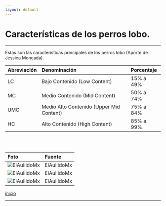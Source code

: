 ```yaml
---
layout: default
---
```


# Características de los perros lobo.
***
Estas son las características principales de los perros lobo (Aporte de Jessica Moncada).

| Abreviación  | Denominación        | Porcentaje |
|:-------------|:--------------------|:-----------|
| LC | Bajo Contenido (Low Content)  | 15% a 49%   |
| MC | Medio Contenido (Mid Content) | 50% a 74%  |
| UMC | Medio Alto Contenido (Upper Mid Content) | 75% a 84%  |
| HC | Alto Contenido (High Content) | 85% a 99%  |
<br><br>

| Foto | Fuente |
|:-------------|:--------------------|
|![ElAullidoMx](https://user-images.githubusercontent.com/28986824/149586167-fb5bf944-d9e1-47fa-be32-4d9f7ab9dee8.png) | ElAullidoMx |
|![ElAullidoMx](https://www.instagram.com/p/CSMekxQsvBU/) | ElAullidoMx |
|![ElAullidoMx](https://www.instagram.com/p/CSMekxQsvBU/) | ElAullidoMx |


[inicio](./)

***
